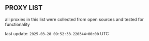 ## PROXY LIST

all proxies in this list were collected from open sources and tested for functionality

last update: `2025-03-28 09:52:33.220344+00:00` UTC